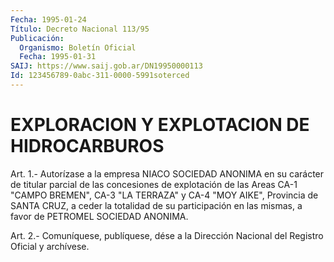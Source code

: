 ```yaml
---
Fecha: 1995-01-24
Título: Decreto Nacional 113/95
Publicación:
  Organismo: Boletín Oficial
  Fecha: 1995-01-31
SAIJ: https://www.saij.gob.ar/DN19950000113
Id: 123456789-0abc-311-0000-5991soterced
---
```

# EXPLORACION Y EXPLOTACION DE HIDROCARBUROS

<a id="1"></a>
Art.  1.- Autorízase a la empresa NIACO SOCIEDAD ANONIMA en su carácter de  titular  parcial  de las concesiones de explotación de las  Areas  CA-1 "CAMPO BREMEN", CA-3  "LA  TERRAZA"  y  CA-4  "MOY AIKE", Provincia  de  SANTA  CRUZ,  a  ceder  la  totalidad  de  su participación  en las mismas, a favor de PETROMEL SOCIEDAD ANONIMA.

<a id="2"></a>
Art. 2.- Comuníquese, publíquese, dése a la Dirección Nacional del Registro Oficial y archívese.